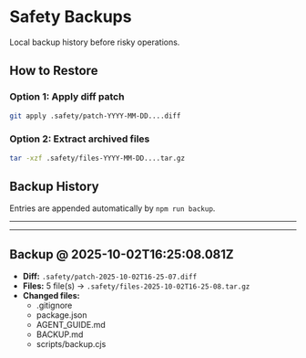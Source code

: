 # Safety Backups

Local backup history before risky operations.

## How to Restore

### Option 1: Apply diff patch
```bash
git apply .safety/patch-YYYY-MM-DD....diff
```

### Option 2: Extract archived files
```bash
tar -xzf .safety/files-YYYY-MM-DD....tar.gz
```

## Backup History

Entries are appended automatically by `npm run backup`.

---

---

## Backup @ 2025-10-02T16:25:08.081Z

- **Diff:** `.safety/patch-2025-10-02T16-25-07.diff`
- **Files:** 5 file(s) → `.safety/files-2025-10-02T16-25-08.tar.gz`
- **Changed files:**
  - .gitignore
  - package.json
  - AGENT_GUIDE.md
  - BACKUP.md
  - scripts/backup.cjs

